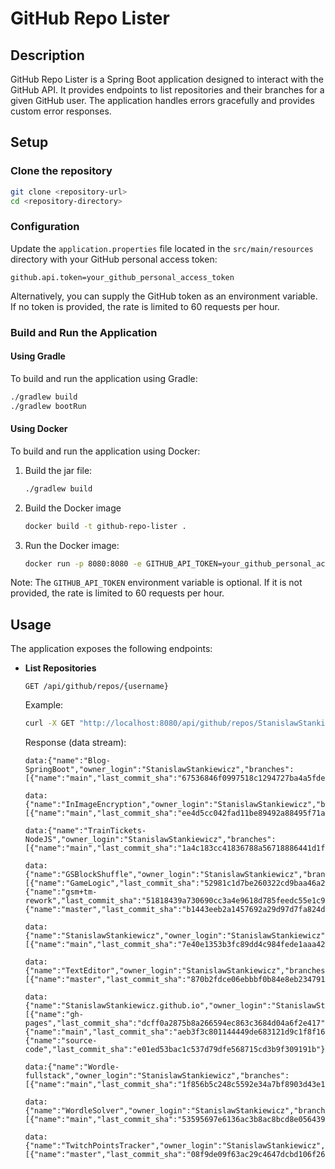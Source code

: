 # GitHub Repo Lister

## Description

GitHub Repo Lister is a Spring Boot application designed to interact with the GitHub API. It provides endpoints to list repositories and their branches for a given GitHub user. The application handles errors gracefully and provides custom error responses.

## Setup

### Clone the repository

```bash
git clone <repository-url>
cd <repository-directory>
```

### Configuration

Update the `application.properties` file located in the `src/main/resources` directory with your GitHub personal access token:

```properties
github.api.token=your_github_personal_access_token
```

Alternatively, you can supply the GitHub token as an environment variable. If no token is provided, the rate is limited to 60 requests per hour.

### Build and Run the Application

#### Using Gradle

To build and run the application using Gradle:

```bash
./gradlew build
./gradlew bootRun
```

#### Using Docker

To build and run the application using Docker:

1. Build the jar file:

   ```bash
   ./gradlew build
   ```

2. Build the Docker image

   ```bash
   docker build -t github-repo-lister .
   ```

3. Run the Docker image:

   ```bash
   docker run -p 8080:8080 -e GITHUB_API_TOKEN=your_github_personal_access_token github-repo-lister
   ```

Note: The `GITHUB_API_TOKEN` environment variable is optional. If it is not provided, the rate is limited to 60 requests per hour.

## Usage

The application exposes the following endpoints:

- **List Repositories**

  ```
  GET /api/github/repos/{username}
  ```

  Example:

  ```bash
  curl -X GET "http://localhost:8080/api/github/repos/StanislawStankiewicz"
  ```

  Response (data stream):

  ```
  data:{"name":"Blog-SpringBoot","owner_login":"StanislawStankiewicz","branches":[{"name":"main","last_commit_sha":"67536846f0997518c1294727ba4a5fdedc5b530c"}]}

  data:{"name":"InImageEncryption","owner_login":"StanislawStankiewicz","branches":[{"name":"main","last_commit_sha":"ee4d5cc042fad11be89492a88495f71aacf38767"}]}

  data:{"name":"TrainTickets-NodeJS","owner_login":"StanislawStankiewicz","branches":[{"name":"main","last_commit_sha":"1a4c183cc41836788a56718886441d1fda1ebc12"}]}

  data:{"name":"GSBlockShuffle","owner_login":"StanislawStankiewicz","branches":[{"name":"GameLogic","last_commit_sha":"52981c1d7be260322cd9baa46a28cd7256054264"},{"name":"gsm+tm-rework","last_commit_sha":"51818439a730690cc3a4e9618d785feedc55e1c9"},{"name":"master","last_commit_sha":"b1443eeb2a1457692a29d97d7fa824d15664209f"}]}

  data:{"name":"StanislawStankiewicz","owner_login":"StanislawStankiewicz","branches":[{"name":"main","last_commit_sha":"7e40e1353b3fc89dd4c984fede1aaa42427b2031"}]}

  data:{"name":"TextEditor","owner_login":"StanislawStankiewicz","branches":[{"name":"master","last_commit_sha":"870b2fdce06ebbbf0b84e8eb2347918c477a8f9b"}]}

  data:{"name":"StanislawStankiewicz.github.io","owner_login":"StanislawStankiewicz","branches":[{"name":"gh-pages","last_commit_sha":"dcff0a2875b8a266594ec863c3684d04a6f2e417"},{"name":"main","last_commit_sha":"aeb3f3c801144449de683121d9c1f8f1638dc6f3"},{"name":"source-code","last_commit_sha":"e01ed53bac1c537d79dfe568715cd3b9f309191b"}]}

  data:{"name":"Wordle-fullstack","owner_login":"StanislawStankiewicz","branches":[{"name":"main","last_commit_sha":"1f856b5c248c5592e34a7bf8903d43e1fd44d1e0"}]}

  data:{"name":"WordleSolver","owner_login":"StanislawStankiewicz","branches":[{"name":"main","last_commit_sha":"53595697e6136ac3b8ac8bcd8e0564392d3ccda7"}]}

  data:{"name":"TwitchPointsTracker","owner_login":"StanislawStankiewicz","branches":[{"name":"master","last_commit_sha":"08f9de09f63ac29c4647dcbd106f262eb16688f0"}]}
  ```
